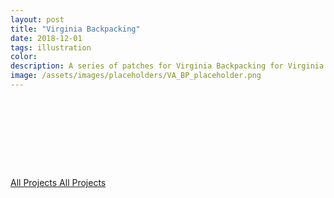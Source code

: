 ```yaml
---
layout: post
title: "Virginia Backpacking"
date: 2018-12-01
tags: illustration
color:
description: A series of patches for Virginia Backpacking for Virginia's One Hundred tallest peaks and 5 peaks over 5 thousand feet challenges. Check out Virginia Backpacking on Facebook and get outside to explore all that the beautiful Blue Ridge Mountains have to offer. 
image: /assets/images/placeholders/VA_BP_placeholder.png
---
```


<div class="container-triple">
  <figure>
    <img src="/assets/images/vab/VA_BP_1.png" alt="" />
  </figure>
  <figure>
    <img src="/assets/images/vab/VA_BP_2.png" alt="" />
  </figure>
  <figure>
    <img src="/assets/images/vab/VA_BP_3.png" alt="" />
  </figure>
  <figure>
    <img src="/assets/images/vab/VA_BP_4.png" alt="" />
  </figure>
  <figure>
    <img src="/assets/images/vab/VA_BP_5.png" alt="" />
  </figure>
  <figure>
    <img src="/assets/images/vab/VA_BP_6.png" alt="" />
  </figure>
  <figure>
    <img src="/assets/images/vab/VA_BP_7.png" alt="" />
  </figure>
  <figure>
    <img src="/assets/images/vab/VA_BP_8.png" alt="" />
  </figure>
  <figure>
    <img src="/assets/images/vab/VA_BP_9.png" alt="" />
  </figure>
</div>

<div class="container-btn section-padding">
<a class="btn" href="/projects">
  <div>
    <span>All Projects</span>
    <span>All Projects</span>
  </div>
</a>
</div>

